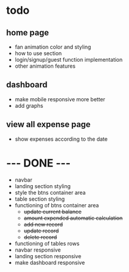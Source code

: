 # todo

## home page

- fan animation color and styling
- how to use section
- login/signup/guest function implementation
- other animation features

## dashboard

- make mobile responsive more better
- add graphs

## view all expense page

- show expenses according to the date

# --- DONE ---

- navbar
- landing section styling
- style the btns container area
- table section styling
- functioning of btns container area
  - ~~update current balance~~
  - ~~amount expended automatic calculation~~
  - ~~add new record~~
  - ~~update record~~
  - ~~delete record~~
- functioning of tables rows
- navbar responsive
- landing section responsive
- make dashboard responsive
